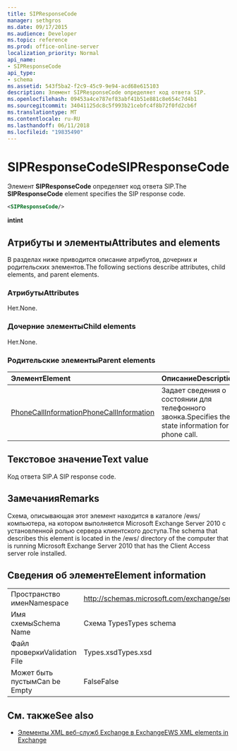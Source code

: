 ```yaml
---
title: SIPResponseCode
manager: sethgros
ms.date: 09/17/2015
ms.audience: Developer
ms.topic: reference
ms.prod: office-online-server
localization_priority: Normal
api_name:
- SIPResponseCode
api_type:
- schema
ms.assetid: 543f5ba2-f2c9-45c9-9e94-acd68e615103
description: Элемент SIPResponseCode определяет код ответа SIP.
ms.openlocfilehash: 09453a4ce787ef83abf41b51e881c8e654c7d4b1
ms.sourcegitcommit: 34041125dc8c5f993b21cebfc4f8b72f0fd2cb6f
ms.translationtype: MT
ms.contentlocale: ru-RU
ms.lasthandoff: 06/11/2018
ms.locfileid: "19835490"
---
```

# <a name="sipresponsecode"></a><span data-ttu-id="35a18-103">SIPResponseCode</span><span class="sxs-lookup"><span data-stu-id="35a18-103">SIPResponseCode</span></span>

<span data-ttu-id="35a18-104">Элемент **SIPResponseCode** определяет код ответа SIP.</span><span class="sxs-lookup"><span data-stu-id="35a18-104">The **SIPResponseCode** element specifies the SIP response code.</span></span> 
  
```xml
<SIPResponseCode/>
```

 <span data-ttu-id="35a18-105">**int**</span><span class="sxs-lookup"><span data-stu-id="35a18-105">**int**</span></span>
## <a name="attributes-and-elements"></a><span data-ttu-id="35a18-106">Атрибуты и элементы</span><span class="sxs-lookup"><span data-stu-id="35a18-106">Attributes and elements</span></span>

<span data-ttu-id="35a18-107">В разделах ниже приводится описание атрибутов, дочерних и родительских элементов.</span><span class="sxs-lookup"><span data-stu-id="35a18-107">The following sections describe attributes, child elements, and parent elements.</span></span>
  
### <a name="attributes"></a><span data-ttu-id="35a18-108">Атрибуты</span><span class="sxs-lookup"><span data-stu-id="35a18-108">Attributes</span></span>

<span data-ttu-id="35a18-109">Нет.</span><span class="sxs-lookup"><span data-stu-id="35a18-109">None.</span></span>
  
### <a name="child-elements"></a><span data-ttu-id="35a18-110">Дочерние элементы</span><span class="sxs-lookup"><span data-stu-id="35a18-110">Child elements</span></span>

<span data-ttu-id="35a18-111">Нет.</span><span class="sxs-lookup"><span data-stu-id="35a18-111">None.</span></span>
  
### <a name="parent-elements"></a><span data-ttu-id="35a18-112">Родительские элементы</span><span class="sxs-lookup"><span data-stu-id="35a18-112">Parent elements</span></span>

|<span data-ttu-id="35a18-113">**Элемент**</span><span class="sxs-lookup"><span data-stu-id="35a18-113">**Element**</span></span>|<span data-ttu-id="35a18-114">**Описание**</span><span class="sxs-lookup"><span data-stu-id="35a18-114">**Description**</span></span>|
|:-----|:-----|
|[<span data-ttu-id="35a18-115">PhoneCallInformation</span><span class="sxs-lookup"><span data-stu-id="35a18-115">PhoneCallInformation</span></span>](phonecallinformation.md) <br/> |<span data-ttu-id="35a18-116">Задает сведения о состоянии для телефонного звонка.</span><span class="sxs-lookup"><span data-stu-id="35a18-116">Specifies the state information for a phone call.</span></span>  <br/> |
   
## <a name="text-value"></a><span data-ttu-id="35a18-117">Текстовое значение</span><span class="sxs-lookup"><span data-stu-id="35a18-117">Text value</span></span>

<span data-ttu-id="35a18-118">Код ответа SIP.</span><span class="sxs-lookup"><span data-stu-id="35a18-118">A SIP response code.</span></span>
  
## <a name="remarks"></a><span data-ttu-id="35a18-119">Замечания</span><span class="sxs-lookup"><span data-stu-id="35a18-119">Remarks</span></span>

<span data-ttu-id="35a18-120">Схема, описывающая этот элемент находится в каталоге /ews/ компьютера, на котором выполняется Microsoft Exchange Server 2010 с установленной ролью сервера клиентского доступа.</span><span class="sxs-lookup"><span data-stu-id="35a18-120">The schema that describes this element is located in the /ews/ directory of the computer that is running Microsoft Exchange Server 2010 that has the Client Access server role installed.</span></span>
  
## <a name="element-information"></a><span data-ttu-id="35a18-121">Сведения об элементе</span><span class="sxs-lookup"><span data-stu-id="35a18-121">Element information</span></span>

|||
|:-----|:-----|
|<span data-ttu-id="35a18-122">Пространство имен</span><span class="sxs-lookup"><span data-stu-id="35a18-122">Namespace</span></span>  <br/> |http://schemas.microsoft.com/exchange/services/2006/types  <br/> |
|<span data-ttu-id="35a18-123">Имя схемы</span><span class="sxs-lookup"><span data-stu-id="35a18-123">Schema Name</span></span>  <br/> |<span data-ttu-id="35a18-124">Схема Types</span><span class="sxs-lookup"><span data-stu-id="35a18-124">Types schema</span></span>  <br/> |
|<span data-ttu-id="35a18-125">Файл проверки</span><span class="sxs-lookup"><span data-stu-id="35a18-125">Validation File</span></span>  <br/> |<span data-ttu-id="35a18-126">Types.xsd</span><span class="sxs-lookup"><span data-stu-id="35a18-126">Types.xsd</span></span>  <br/> |
|<span data-ttu-id="35a18-127">Может быть пустым</span><span class="sxs-lookup"><span data-stu-id="35a18-127">Can be Empty</span></span>  <br/> |<span data-ttu-id="35a18-128">False</span><span class="sxs-lookup"><span data-stu-id="35a18-128">False</span></span>  <br/> |
   
## <a name="see-also"></a><span data-ttu-id="35a18-129">См. также</span><span class="sxs-lookup"><span data-stu-id="35a18-129">See also</span></span>



- [<span data-ttu-id="35a18-130">Элементы XML веб-служб Exchange в Exchange</span><span class="sxs-lookup"><span data-stu-id="35a18-130">EWS XML elements in Exchange</span></span>](ews-xml-elements-in-exchange.md)


